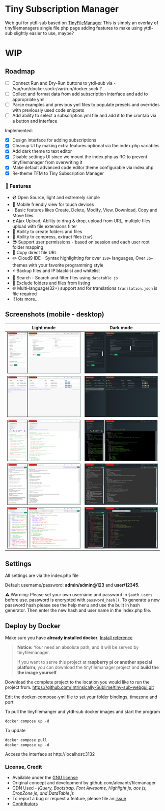 # Tiny Subscription Manager
Web gui for ytdl-sub based on [TinyFileManager](https://tinyfilemanager.github.io)
This is simply an overlay of tinyfilemanagers single file php page adding features to make using ytdl-sub slightly easier to use, maybe?

# **WIP**
## Roadmap
- [ ] Connect Run and Dry-Run buttons to ytdl-sub via - /var/run/docker.sock:/var/run/docker.sock ?
- [ ] Collect and format data from add subscription interface and add to appropriate yml
- [ ] Parse examples and previous yml files to populate presets and overrides with previously used code snippets
- [ ] Add ability to select a subscription.yml file and add it to the crontab via a button and interface

Implemented:
- [x] Design interface for adding subscriptions
- [x] Cleanup UI by making extra features optional via the index.php variables
- [x] Add dark theme to text editor
- [x] Disable settings UI since we mount the index.php as RO to prevent tinyfilemanager from overwriting it
- [x] Make default advanced code editor theme configurable via index.php
- [x] Re-theme TFM to Tiny Subscription Manager

### :loudspeaker: Features

- :cd: Open Source, light and extremely simple
- :iphone: Mobile friendly view for touch devices
- :information_source: Basic features likes Create, Delete, Modify, View, Download, Copy and Move files
- :arrow_double_up: Ajax Upload, Ability to drag & drop, upload from URL, multiple files upload with file extensions filter
- :file_folder: Ability to create folders and files
- :gift: Ability to compress, extract files (`tar`)
- :sunglasses: Support user permissions - based on session and each user root folder mapping
- :floppy_disk: Copy direct file URL
- :pencil2: Cloud9 IDE - Syntax highlighting for over `150+` languages, Over `35+` themes with your favorite programming style
- :zap: Backup files and IP blacklist and whitelist
- :mag_right: Search - Search and filter files using `datatable js`
- :file_folder: Exclude folders and files from listing
- :globe_with_meridians: Multi-language(32+) support and for translations `translation.json` is file required
- :bangbang: lots more...

## Screenshots (mobile - desktop)
Light mode | Dark mode|
--- | ---
![](screenshots/add_sub_light.png) | ![](screenshots/add_sub_dark.png)
![](screenshots/file_browser_light.png) | ![](screenshots/file_browser_dark.png)
![](screenshots/file_viewer_light.png) | ![](screenshots/file_viewer_dark.png)
![](screenshots/basic_file_editor_light.png) | ![](screenshots/basic_file_editor_dark.png)
![](screenshots/ace_file_editor_light.png) | ![](screenshots/ace_file_editor_dark.png)

## Settings
All settings are via the index.php file 

Default username/password: **admin/admin@123** and **user/12345**.

:warning: Warning: Please set your own username and password in `$auth_users` before use. password is encrypted with <code>password_hash()</code>. To generate a new password hash please see the help menu and use the built in hash generator. Then enter the new hash and user name in the index.php file.

## Deploy by Docker

Make sure you have **already installed docker**, [Install reference](https://docs.docker.com/engine/install/)

> **Notice:** Your need an absolute path, and it will be served by tinyfilemanager.
> 
> If you want to serve this project at **raspberry pi or another special platform**, you can download the tinyfilemanager project and **build the the image yourself**.

Download the complete project to the location you would like to run the project from.
https://github.com/Intrinsically-Sublime/tiny-sub-webgui.git

Edit the docker-compose-yml file to set your folder bindings, timezone and port

To pull the tinyfilemanger and ytdl-sub docker images and start the program
```
docker compose up -d
```
To update
```
docker compose pull
docker compose up -d
```
Access the interface at http://localhost:3132

### <a name=license></a>License, Credit

- Available under the [GNU license](https://github.com/prasathmani/tinyfilemanager/blob/master/LICENSE)
- Original concept and development by github.com/alexantr/filemanager
- CDN Used - _jQuery, Bootstrap, Font Awesome, Highlight js, ace js, DropZone js, and DataTable js_
- To report a bug or request a feature, please file an [issue](https://github.com/prasathmani/tinyfilemanager/issues)
- [Contributors](https://github.com/prasathmani/tinyfilemanager/wiki/Authors-and-Contributors)
